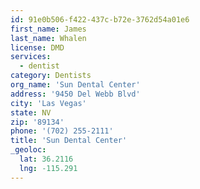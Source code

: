 ```yaml
---
id: 91e0b506-f422-437c-b72e-3762d54a01e6
first_name: James
last_name: Whalen
license: DMD
services:
  - dentist
category: Dentists
org_name: 'Sun Dental Center'
address: '9450 Del Webb Blvd'
city: 'Las Vegas'
state: NV
zip: '89134'
phone: '(702) 255-2111'
title: 'Sun Dental Center'
_geoloc:
  lat: 36.2116
  lng: -115.291
---
```

